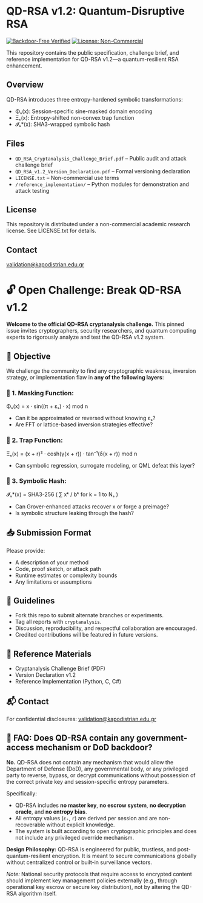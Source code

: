 # QD-RSA v1.2: Quantum-Disruptive RSA

[![Backdoor-Free Verified](https://img.shields.io/badge/Backdoor--Free-Verified-brightgreen?style=for-the-badge&logo=datadog&logoColor=white)](#)
[![License: Non-Commercial](https://img.shields.io/badge/license-Non--Commercial-blue.svg)](LICENSE.txt)

This repository contains the public specification, challenge brief, and reference implementation for QD-RSA v1.2—a quantum-resilient RSA enhancement.

## Overview
QD-RSA introduces three entropy-hardened symbolic transformations:
- Φₛ(x): Session-specific sine-masked domain encoding
- Ξₛ(x): Entropy-shifted non-convex trap function
- 𝓘ₛ*(x): SHA3-wrapped symbolic hash

## Files
- `QD_RSA_Cryptanalysis_Challenge_Brief.pdf` – Public audit and attack challenge brief
- `QD_RSA_v1.2_Version_Declaration.pdf` – Formal versioning declaration
- `LICENSE.txt` – Non-commercial use terms
- `/reference_implementation/` – Python modules for demonstration and attack testing

## License
This repository is distributed under a non-commercial academic research license.
See LICENSE.txt for details.

## Contact
validation@kapodistrian.edu.gr


# 🔓 Open Challenge: Break QD-RSA v1.2

**Welcome to the official QD-RSA cryptanalysis challenge.**
This pinned issue invites cryptographers, security researchers, and quantum computing experts to rigorously analyze and test the QD-RSA v1.2 system.

## 📌 Objective

We challenge the community to find any cryptographic weakness, inversion strategy, or implementation flaw in **any of the following layers**:

### 🧩 1. Masking Function:
Φₛ(x) = x · sin((π + εₛ) · x) mod n
- Can it be approximated or reversed without knowing εₛ?
- Are FFT or lattice-based inversion strategies effective?

### 🧬 2. Trap Function:
Ξₛ(x) = (x + r)² · cosh(γ(x + r)) · tan⁻¹(δ(x + r)) mod n
- Can symbolic regression, surrogate modeling, or QML defeat this layer?

### 🔐 3. Symbolic Hash:
𝓘ₛ*(x) = SHA3-256 ( ∑ xᵏ / bᵏ for k = 1 to Nₛ )
- Can Grover-enhanced attacks recover x or forge a preimage?
- Is symbolic structure leaking through the hash?

## 📥 Submission Format

Please provide:
- A description of your method
- Code, proof sketch, or attack path
- Runtime estimates or complexity bounds
- Any limitations or assumptions

## 💬 Guidelines

- Fork this repo to submit alternate branches or experiments.
- Tag all reports with `cryptanalysis`.
- Discussion, reproducibility, and respectful collaboration are encouraged.
- Credited contributions will be featured in future versions.

## 🧠 Reference Materials

- Cryptanalysis Challenge Brief (PDF)
- Version Declaration v1.2
- Reference Implementation (Python, C, C#)

## 📬 Contact

For confidential disclosures: validation@kapodistrian.edu.gr


## 🔐 FAQ: Does QD-RSA contain any government-access mechanism or DoD backdoor?

**No.** QD-RSA does not contain any mechanism that would allow the Department of Defense (DoD), any governmental body, or any privileged party to reverse, bypass, or decrypt communications without possession of the correct private key and session-specific entropy parameters.

Specifically:

- QD-RSA includes **no master key**, **no escrow system**, **no decryption oracle**, and **no entropy bias**.
- All entropy values (`εₛ`, `r`) are derived per session and are non-recoverable without explicit knowledge.
- The system is built according to open cryptographic principles and does not include any privileged override mechanism.

**Design Philosophy:** QD-RSA is engineered for public, trustless, and post-quantum-resilient encryption. It is meant to secure communications globally without centralized control or built-in surveillance vectors.

*Note:* National security protocols that require access to encrypted content should implement key management policies externally (e.g., through operational key escrow or secure key distribution), not by altering the QD-RSA algorithm itself.
